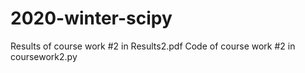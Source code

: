# 2020-winter-scipy
Results of course work #2 in Results2.pdf
Code of course work #2 in coursework2.py
